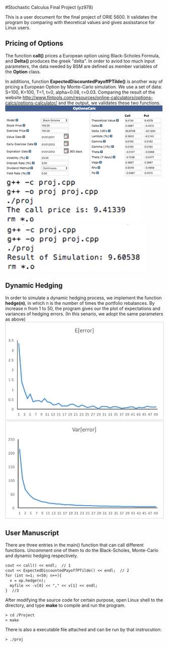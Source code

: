 #Stochastic Calculus Final Project (yz978)


This is a user document for the final project of ORIE 5600. It validates the program by comparing with theoretical values and gives assisstance for Linux users.

## Pricing of Options

The function **call()** prices a European option using Black-Scholes Formula, and **Delta()** produces the greek "delta". In order to aviod too much input parameters, the data needed by BSM are defined as member variables of the **Option** class. 

In additions, function **ExpectedDiscountedPayoffPTilde()** is another way of pricing a European Option by Monte-Carlo simulation. We use a set of data: S=100, K=100, T=1, t=0, alpha=0.08, r=0.03. Comparing the result of the website <http://www.fintools.com/resources/online-calculators/options-calcs/options-calculator/> and the output, we validates these two functions.  
![](web.png)  
![](run1.png)
![](run2.png)

## Dynamic Hedging
In order to simulate a dynamic hedging process, we implement the function **hedge(n)**, in which n is the number of times the portfolio rebalances. By increase n from 1 to 50, the program gives our the plot of expectations and variances of hedging errors. (In this senario, we adopt the same parameters as above)  
![](res1.png)  
![](res2.png)

## User Manuscript
There are three entries in the main() function that can call different functions. Uncomment one of them to do the Black-Scholes, Monte-Carlo and dynamic hedging respectively.  
```{C++}
cout << call() << endl;  // 1
cout << ExpectedDiscountedPayoffPTilde() << endl;  // 2
for (int n=1; n<50; n++){
  v = op.hedge(n);
  myfile << -v[0] << "," << v[1] << endl;
}  //3
```

After modifying the source code for certain purpose, open Linux shell to the directory, and type **make** to compile and run the program. 
```{UNIX}
> cd /Project
> make
```

There is also a executable file attached and can be run by that instrucution:
```{UNIX}
> ./proj
```